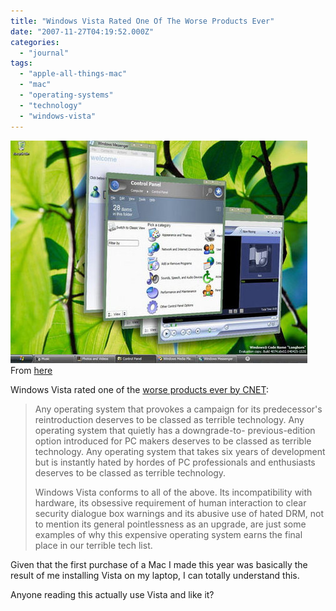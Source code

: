 ```yaml
---
title: "Windows Vista Rated One Of The Worse Products Ever"
date: "2007-11-27T04:19:52.000Z"
categories: 
  - "journal"
tags: 
  - "apple-all-things-mac"
  - "mac"
  - "operating-systems"
  - "technology"
  - "windows-vista"
---
```


![](images/windows_vista_aero_3D.jpg) From [here](http://morningcupojoe.com/2007/02/20/windows-vista-dreamscene/)

Windows Vista rated one of the [worse products ever by CNET](http://crave.cnet.co.uk/gadgets/0,39029552,49293700-10,00.htm):

> Any operating system that provokes a campaign for its predecessor's reintroduction deserves to be classed as terrible technology. Any operating system that quietly has a downgrade-to- previous-edition option introduced for PC makers deserves to be classed as terrible technology. Any operating system that takes six years of development but is instantly hated by hordes of PC professionals and enthusiasts deserves to be classed as terrible technology.
> 
> Windows Vista conforms to all of the above. Its incompatibility with hardware, its obsessive requirement of human interaction to clear security dialogue box warnings and its abusive use of hated DRM, not to mention its general pointlessness as an upgrade, are just some examples of why this expensive operating system earns the final place in our terrible tech list.

Given that the first purchase of a Mac I made this year was basically the result of me installing Vista on my laptop, I can totally understand this.

Anyone reading this actually use Vista and like it?
